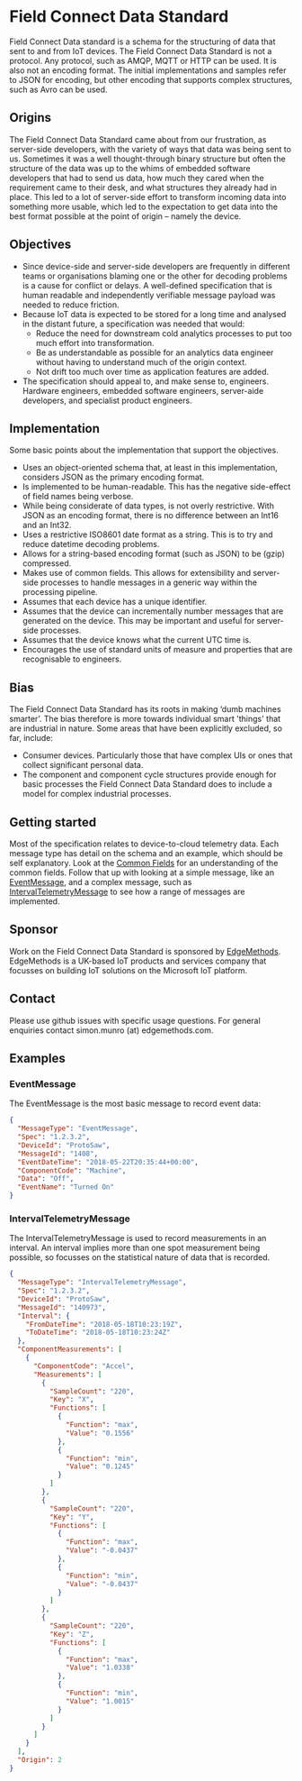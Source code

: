 # Field Connect Data Standard
Field Connect Data standard is a schema for the structuring of data that sent to and from IoT devices. The Field Connect Data Standard is not a protocol. Any protocol, such as AMQP, MQTT or HTTP can be used. It is also not an encoding format. The initial implementations and samples refer to JSON for encoding, but other encoding that supports complex structures, such as Avro can be used.

## Origins
The Field Connect Data Standard came about from our frustration, as server-side developers, with the variety of ways that data was being sent to us. Sometimes it was a well thought-through binary structure but often the structure of the data was up to the whims of embedded software developers that had to send us data, how much they cared when the requirement came to their desk, and what structures they already had in place.
This led to a lot of server-side effort to transform incoming data into something more usable, which led to the expectation to get data into the best format possible at the point of origin – namely the device.

## Objectives
 * Since device-side and server-side developers are frequently in different teams or organisations blaming one or the other for decoding problems is a cause for conflict or delays. A well-defined specification that is human readable and independently verifiable message payload was needed to reduce friction.
 * Because IoT data is expected to be stored for a long time and analysed in the distant future, a specification was needed that would:
   * Reduce the need for downstream cold analytics processes to put too much effort into transformation.
   * Be as understandable as possible for an analytics data engineer without having to understand much of the origin context.
   * Not drift too much over time as application features are added.
 * The specification should appeal to, and make sense to, engineers. Hardware engineers, embedded software engineers, server-aide developers, and specialist product engineers.

## Implementation
Some basic points about the implementation that support the objectives.
 * Uses an object-oriented schema that, at least in this implementation, considers JSON as the primary encoding format.
 * Is implemented to be human-readable. This has the negative side-effect of field names being verbose.
 * While being considerate of data types, is not overly restrictive. With JSON as an encoding format, there is no difference between an Int16 and an Int32.
 * Uses a restrictive ISO8601 date format as a string. This is to try and reduce datetime decoding problems.
 * Allows for a string-based encoding format (such as JSON) to be (gzip) compressed.
 * Makes use of common fields. This allows for extensibility and server-side processes to handle messages in a generic way within the processing pipeline.
 * Assumes that each device has a unique identifier.
 * Assumes that the device can incrementally number messages that are generated on the device. This may be important and useful for server-side processes.
 * Assumes that the device knows what the current UTC time is.
 * Encourages the use of standard units of measure and properties that are recognisable to engineers.

## Bias 
The Field Connect Data Standard has its roots in making ‘dumb machines smarter’. The bias therefore is more towards individual smart 'things' that are industrial in nature. Some areas that have been explicitly excluded, so far, include:
 * Consumer devices. Particularly those that have complex UIs or ones that collect significant personal data.
 * The component and component cycle structures provide enough for basic processes the Field Connect Data Standard does to include a model for complex industrial processes.

## Getting started
Most of the specification relates to device-to-cloud telemetry data. Each message type has detail on the schema and an example, which should be self explanatory. Look at the [Common Fields](./01-DeviceToCloud/CommonFields.md) for an understanding of the common fields. Follow that up with looking at a simple message, like an [EventMessage](./01-DeviceToCloud/EventMessage.md), and a complex message, such as [IntervalTelemetryMessage](./01-DeviceToCloud/IntervalTelemetryMessage.md) to see how a range of messages are implemented.

## Sponsor
Work on the Field Connect Data Standard is sponsored by [EdgeMethods](http://edgemethods.com). EdgeMethods is a UK-based IoT products and services company that focusses on building IoT solutions on the Microsoft IoT platform.

## Contact
Please use github issues with specific usage questions. For general enquiries contact simon.munro (at) edgemethods.com.

## Examples

### EventMessage
The EventMessage is the most basic message to record event data:

```JSON
{
  "MessageType": "EventMessage",
  "Spec": "1.2.3.2",
  "DeviceId": "ProtoSaw",
  "MessageId": "1408",
  "EventDateTime": "2018-05-22T20:35:44+00:00",
  "ComponentCode": "Machine",
  "Data": "Off",
  "EventName": "Turned On"
}
```
### IntervalTelemetryMessage
The IntervalTelemetryMessage is used to record measurements in an interval. An interval implies more than one spot measurement being possible, so focusses on the statistical nature of data that is recorded.

```JSON
{
  "MessageType": "IntervalTelemetryMessage",
  "Spec": "1.2.3.2",
  "DeviceId": "ProtoSaw",
  "MessageId": "140973",
  "Interval": {
    "FromDateTime": "2018-05-18T10:23:19Z",
    "ToDateTime": "2018-05-18T10:23:24Z"
  },
  "ComponentMeasurements": [
    {
      "ComponentCode": "Accel",
      "Measurements": [
        {
          "SampleCount": "220",
          "Key": "X",
          "Functions": [
            {
              "Function": "max",
              "Value": "0.1556"
            },
            {
              "Function": "min",
              "Value": "0.1245"
            }
          ]
        },
        {
          "SampleCount": "220",
          "Key": "Y",
          "Functions": [
            {
              "Function": "max",
              "Value": "-0.0437"
            },
            {
              "Function": "min",
              "Value": "-0.0437"
            }
          ]
        },
        {
          "SampleCount": "220",
          "Key": "Z",
          "Functions": [
            {
              "Function": "max",
              "Value": "1.0338"
            },
            {
              "Function": "min",
              "Value": "1.0015"
            }
          ]
        }
      ]
    }
  ],
  "Origin": 2
}
```